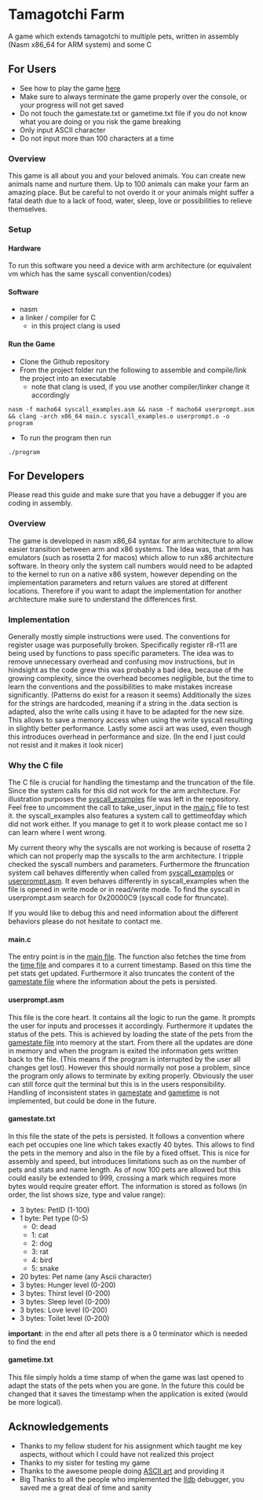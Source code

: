 # Tamagotchi Farm

A game which extends tamagotchi to multiple pets, written in assembly (Nasm x86_64 for ARM system) and some C

## For Users
- See how to play the game [here](#run-the-game)
- Make sure to always terminate the game properly over the console, or your progress will not get saved
- Do not touch the gamestate.txt or gametime.txt file if you do not know what you are doing or you risk the game breaking
- Only input ASCII character
- Do not input more than 100 characters at a time

### Overview

This game is all about you and your beloved animals. You can create new animals name and nurture them. Up to 100 animals
can make your farm an amazing place. But be careful to not overdo it or your animals might suffer a fatal death due to a
lack of food, water, sleep, love or possibilities to relieve themselves.

### Setup

#### Hardware
To run this software you need a device with arm architecture (or equivalent vm which has the same syscall convention/codes)

#### Software
- nasm
- a linker / compiler for C
  - in this project clang is used

#### Run the Game
- Clone the Github repository
- From the project folder run the following to assemble and compile/link the project into an executable
  - note that clang is used, if you use another compiler/linker change it accordingly

```shell
nasm -f macho64 syscall_examples.asm && nasm -f macho64 userprompt.asm && clang -arch x86_64 main.c syscall_examples.o userprompt.o -o program
 ```
- To run the program then run

```shell
./program
```

## For Developers

Please read this guide and make sure that you have a debugger if you are coding in assembly.

### Overview
The game is developed in nasm x86_64 syntax for arm architecture to allow easier transition between arm and x86 systems. The Idea was, that arm 
has emulators (such as rosetta 2 for macos) which allow to run x86 architecture software. In theory only the system call 
numbers would need to be adapted to the kernel to run on a native x86 system, however depending on the implementation parameters 
and return values are stored at different locations. Therefore if you want to adapt the implementation for another architecture 
make sure to understand the differences first.

### Implementation
Generally mostly simple instructions were used. The conventions for register usage was purposefully broken. Specifically 
register r8-r11 are being used by functions to pass specific parameters. The idea was to remove unnecessary overhead and confusing mov 
instructions, but in hindsight as the code grew this was probably a bad idea, because of the growing complexity, since the overhead 
becomes negligible, but the time to learn the conventions and the possibilities to make mistakes increase significantly. (Patterns 
do exist for a reason it seems) Additionally the sizes for the strings are hardcoded, meaning if a string in the .data section 
is adapted, also the write calls using it have to be adapted for the new size. This allows to save a memory access when using the write syscall resulting 
in slightly better performance. Lastly some ascii art was used, even though this introduces overhead in performance and size.
(In the end I just could not resist and it makes it look nicer)

### Why the C file
The C file is crucial for handling the timestamp and the truncation of the file. Since the system calls for this did not 
work for the arm architecture. For illustration purposes the [syscall_examples](syscall_examples.asm) file was left in the 
repository. Feel free to uncomment the call to take_user_input in the [main.c](main.c) file to test it. the syscall_examples 
also features a system call to gettimeofday which did not work either. If you manage to get it to work please contact me 
so I can learn where I went wrong.

My current theory why the syscalls are not working is because of rosetta 2 which can not properly map the syscalls to the 
arm architecture. I tripple checked the syscall numbers and parameters. Furthermore the ftruncation system call behaves differently 
when called from [syscall_examples](syscall_examples.asm) or [userprompt.asm](userprompt.asm). It even behaves differently in 
syscall_examples when the file is opened in write mode or in read/write mode. To find the syscall in userprompt.asm search for 
0x20000C9 (syscall code for ftruncate).

If you would like to debug this and need information about the different behaviors please do not hesitate to contact me.

#### main.c

The entry point is in the [main file](main.c). The function also fetches the time from the [time file](gametime.txt) 
and compares it to a current timestamp. Based on this time the pet stats get updated. Furthermore it also truncates 
the content of the [gamestate file](gamestate.txt) where the information about the pets is persisted.

#### userprompt.asm

This file is the core heart. It contains all the logic to run the game. It prompts the user for inputs and processes it 
accordingly. Furthermore it updates the status of the pets. This is achieved by loading the state of the pets from the 
[gamestate file](gamestate.txt) into memory at the start. From there all the updates are done in memory and when the program is exited 
the information gets written back to the file. (This means if the program is interrupted by the user all changes get lost). 
However this should normally not pose a problem, since the program only allows to terminate by exiting properly. 
Obviously the user can still force quit the terminal but this is in the users responsibility. Handling of inconsistent 
states in [gamestate](gamestate.txt) and [gametime](gametime.txt) is not implemented, but could be done in the future. 

#### gamestate.txt

In this file the state of the pets is persisted. It follows a convention where each pet occupies one line which takes 
exactly 40 bytes. This allows to find the pets in the memory and also in the file by a fixed offset. This is nice for 
assembly and speed, but introduces limitations such as on the number of pets and stats and name length. As of now 100 
pets are allowed but this could easily be extended to 999, crossing a mark which requires more bytes would require greater 
effort. The information is stored as follows (in order, the list shows size, type and value range):
- 3 bytes: PetID (1-100)
- 1 byte: Pet type (0-5)
  - 0: dead
  - 1: cat
  - 2: dog
  - 3: rat
  - 4: bird
  - 5: snake
- 20 bytes: Pet name (any Ascii character)
- 3 bytes: Hunger level (0-200)
- 3 bytes: Thirst level (0-200)
- 3 bytes: Sleep level (0-200)
- 3 bytes: Love level (0-200)
- 3 bytes: Toilet level (0-200)

**important**: in the end after all pets there is a 0 terminator which is needed to find the end

#### gametime.txt
This file simply holds a time stamp of when the game was last opened to adapt the stats of the pets when you are gone. 
In the future this could be changed that it saves the timestamp when the application is exited (would be more logical).

## Acknowledgements
- Thanks to my fellow student for his assignment which taught me key aspects, without which I could have not realized this project
- Thanks to my sister for testing my game
- Thanks to the awesome people doing [ASCII art](https://www.asciiart.eu) and providing it
- Big Thanks to all the people who implemented the [lldb](https://lldb.llvm.org) debugger, you saved me a great deal of time and sanity